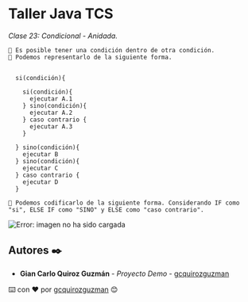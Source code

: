 # Taller Java TCS

_Clase 23: Condicional - Anidada._

```
📢 Es posible tener una condición dentro de otra condición.
📢 Podemos representarlo de la siguiente forma.
```

```

  si(condición){
    
    si(condición){
      ejecutar A.1
    } sino(condición){
      ejecutar A.2
    } caso contrario {
      ejecutar A.3
    }
    
  } sino(condición){
    ejecutar B
  } sino(condición){
    ejecutar C
  } caso contrario {
    ejecutar D
  }

📢 Podemos codificarlo de la siguiente forma. Considerando IF como "si", ELSE IF como "SINO" y ELSE como "caso contrario".

```

![Error: imagen no ha sido cargada](https://github.com/gcquirozguzman/java-tcs-202001/blob/Clase-23/imagenes/pagina_23_1.png)

## Autores ✒️

* **Gian Carlo Quiroz Guzmán** - *Proyecto Demo* - [gcquirozguzman](https://github.com/gcquirozguzman)



⌨️ con ❤️ por [gcquirozguzman](https://github.com/gcquirozguzman) 😊
